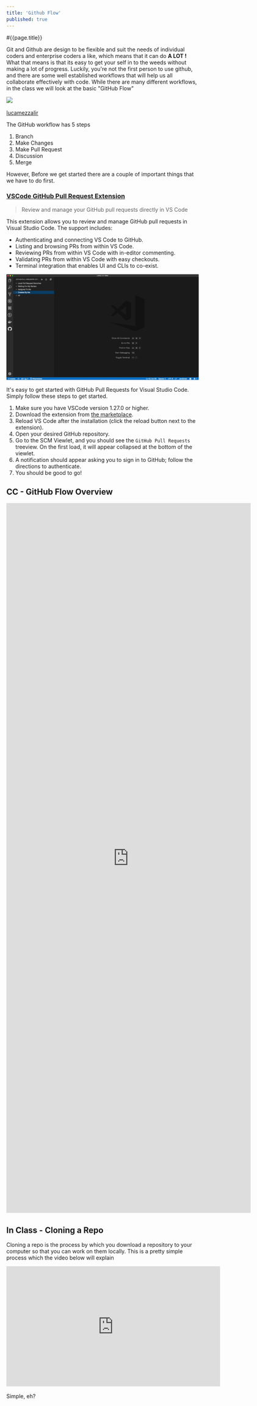 ```yaml
---
title: 'Github Flow'
published: true
---
```


#{{page.title}}

Git and Github are design to be flexible and suit the needs of individual coders and enterprise coders a like, which means that it can do **A LOT !** What that means is that its easy to get your self in to the weeds without making a lot of progress. Luckily, you're not the first person to use github, and there are some well established workflows that will help us all collaborate effectively with code. While there are many different workflows, in the class we will look at the basic "GitHub Flow"

![](https://lucamezzalira.files.wordpress.com/2014/03/screen-shot-2014-03-08-at-23-07-361.png)
<p class="caption"><a href="https://lucamezzalira.files.wordpress.com/2014/03/screen-shot-2014-03-08-at-23-07-361.png">lucamezzalir</a></p>
The GitHub workflow has 5 steps

1. Branch
2. Make Changes
3. Make Pull Request
4. Discussion
5. Merge

However, Before we get started there are a couple of important things that we have to do first.

### [VSCode GitHub Pull Request Extension](https://marketplace.visualstudio.com/items?itemName=GitHub.vscode-pull-request-github)

> Review and manage your GitHub pull requests directly in VS Code

This extension allows you to review and manage GitHub pull requests in Visual Studio Code. The support includes:
- Authenticating and connecting VS Code to GitHub.
- Listing and browsing PRs from within VS Code.
- Reviewing PRs from within VS Code with in-editor commenting.
- Validating PRs from within VS Code with easy checkouts.
- Terminal integration that enables UI and CLIs to co-exist.

![Demo](https://github.com/Microsoft/vscode-pull-request-github/blob/master/.readme/demo.gif?raw=true)

It's easy to get started with GitHub Pull Requests for Visual Studio Code. Simply follow these steps to get started.

1. Make sure you have VSCode version 1.27.0 or higher.
1. Download the extension from [the marketplace](https://aka.ms/vscodepr-download).
1. Reload VS Code after the installation (click the reload button next to the extension).
1. Open your desired GitHub repository.
1. Go to the SCM Viewlet, and you should see the `GitHub Pull Requests` treeview. On the first load, it will appear collapsed at the bottom of the viewlet.
1. A notification should appear asking you to sign in to GitHub; follow the directions to authenticate.
1. You should be good to go!

## CC - GitHub Flow Overview
<iframe src="https://docs.google.com/forms/d/e/1FAIpQLSeYIqHMNMJpHCqY5Vek1Nxz-ut1Kf17oAL07Sfg5XYuMtjzVw/viewform?embedded=true" width="640" height="1861" frameborder="0" marginheight="0" marginwidth="0">Loading...</iframe>


## In Class - Cloning a Repo

Cloning a repo is the process by which you download a repository to your computer so that you can work on them locally. This is a pretty simple process which the video below will explain

<iframe width="560" height="315" src="https://www.youtube.com/embed/9eZYcPL7tUk" frameborder="0" allow="accelerometer; autoplay; encrypted-media; gyroscope; picture-in-picture" allowfullscreen></iframe>

Simple, eh?



